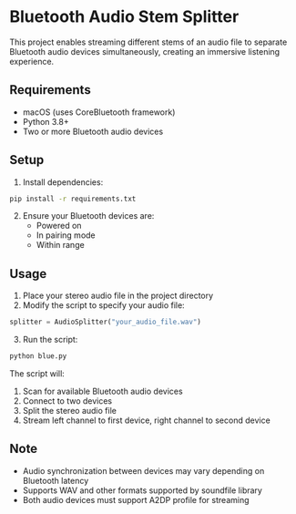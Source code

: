 # Bluetooth Audio Stem Splitter

This project enables streaming different stems of an audio file to separate Bluetooth audio devices simultaneously, creating an immersive listening experience.

## Requirements
- macOS (uses CoreBluetooth framework)
- Python 3.8+
- Two or more Bluetooth audio devices

## Setup
1. Install dependencies:
```bash
pip install -r requirements.txt
```

2. Ensure your Bluetooth devices are:
   - Powered on
   - In pairing mode
   - Within range

## Usage
1. Place your stereo audio file in the project directory
2. Modify the script to specify your audio file:
```python
splitter = AudioSplitter("your_audio_file.wav")
```
3. Run the script:
```bash
python blue.py
```

The script will:
1. Scan for available Bluetooth audio devices
2. Connect to two devices
3. Split the stereo audio file
4. Stream left channel to first device, right channel to second device

## Note
- Audio synchronization between devices may vary depending on Bluetooth latency
- Supports WAV and other formats supported by soundfile library
- Both audio devices must support A2DP profile for streaming
